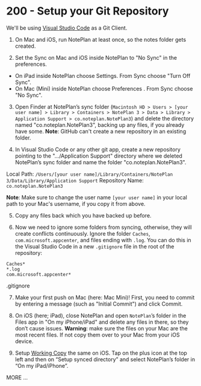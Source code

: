 # 200 - Setup your Git Repository

We'll be using [Visual Studio Code](https://code.visualstudio.com/) as a Git Client.

1. On Mac and iOS, run NotePlan at least once, so the notes folder gets created.

2. Set the Sync on Mac and iOS inside NotePlan to "No Sync" in the preferences.

- On iPad inside NotePlan choose Settings. From Sync choose "Turn Off Sync".
- On Mac (Mini) inside NotePlan choose Preferences . From Sync choose "No Sync".

3. Open Finder at NotePlan’s sync folder (```Macintosh HD > Users > [your user name] > Library > Containers > NotePlan 3 > Data > Library > Application Support > co.noteplan.NotePlan3```) and delete the directory named "co.noteplan.NotePlan3", backing up any files, if you already have some. **Note**: GitHub can't create a new repository in an existing folder.

4. In Visual Studio Code or any other git app, create a new repository pointing to the ".../Application Support" directory where we deleted NotePlan’s sync folder and name the folder "co.noteplan.NotePlan3".

Local Path: ```/Users/[your user name]/Library/Containers/NotePlan 3/Data/Library/Application Support```
Repository Name: ```co.noteplan.NotePlan3```

**Note**: Make sure to change the user name ```[your user name]``` in your local path to your Mac's username, if you copy it from above. 

5. Copy any files back which you have backed up before.

6. Now we need to ignore some folders from syncing, otherwise, they will create conflicts continuously. Ignore the folder ```Caches```, ```com.microsoft.appcenter```, and files ending with ```.log```. You can do this in the Visual Studio Code in a new ```.gitignore``` file in the root of the repository:

```
Caches*
*.log
com.microsoft.appcenter*
```
.gitignore

7. Make your first push on Mac (here: Mac Mini)! First, you need to commit by entering a message (such as "Initial Commit") and click Commit.

8. On iOS (here; iPad), close NotePlan and open ```NotePlan```’s folder in the Files app in "On my iPhone/iPad" and delete any files in there, so they don’t cause issues. **Warning**: make sure the files on your Mac are the most recent files. If not copy them over to your Mac from your iOS device.

9. Setup [Working Copy]() the same on iOS. Tap on the plus icon at the top left and then on “Setup synced directory” and select NotePlan’s folder in “On my iPad/iPhone”.

MORE ...